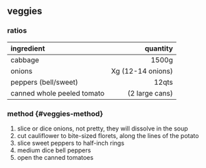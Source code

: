 ## veggies
### ratios
| ingredient                 |          quantity |
|:---------------------------|------------------:|
| cabbage                    |             1500g |
| onions                     | Xg (12-14 onions) |
| peppers (bell/sweet)       |             12qts |
| canned whole peeled tomato |    (2 large cans) |

### method {#veggies-method}
1. slice or dice onions, not pretty, they will dissolve in the soup
1. cut cauliflower to bite-sized florets, along the lines of the potato
1. slice sweet peppers to half-inch rings
1. medium dice bell peppers
1. open the canned tomatoes

